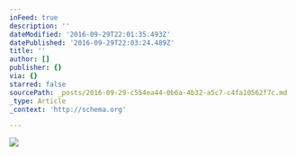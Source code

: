 ```yaml
---
inFeed: true
description: ''
dateModified: '2016-09-29T22:01:35.493Z'
datePublished: '2016-09-29T22:03:24.489Z'
title: ''
author: []
publisher: {}
via: {}
starred: false
sourcePath: _posts/2016-09-29-c554ea44-0b6a-4b32-a5c7-c4fa10562f7c.md
_type: Article
_context: 'http://schema.org'

---
```

<article style=""><img src="https://the-grid-user-content.s3-us-west-2.amazonaws.com/8a6fb5d6-e48a-4e8c-be69-bbea2178423a.jpg" /></article>